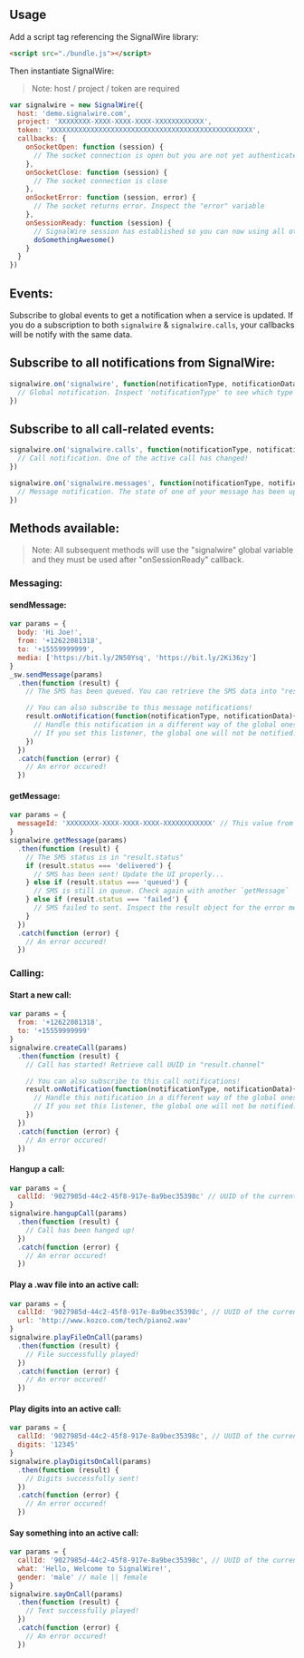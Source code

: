 ## Usage
Add a script tag referencing the SignalWire library:
```html
<script src="./bundle.js"></script>
```

Then instantiate SignalWire:
> Note: host / project / token are required

```javascript
var signalwire = new SignalWire({
  host: 'demo.signalwire.com',
  project: 'XXXXXXXX-XXXX-XXXX-XXXX-XXXXXXXXXXXX',
  token: 'XXXXXXXXXXXXXXXXXXXXXXXXXXXXXXXXXXXXXXXXXXXXXXXXXX',
  callbacks: {
    onSocketOpen: function (session) {
      // The socket connection is open but you are not yet authenticated with the SignalWire system
    },
    onSocketClose: function (session) {
      // The socket connection is close
    },
    onSocketError: function (session, error) {
      // The socket returns error. Inspect the "error" variable
    },
    onSessionReady: function (session) {
      // SignalWire session has established so you can now using all other methods..
      doSomethingAwesome()
    }
  }
})
```

## Events:

Subscribe to global events to get a notification when a service is updated.
If you do a subscription to both `signalwire` & `signalwire.calls`, your callbacks will be notify with the same data.

## Subscribe to all notifications from SignalWire:
```javascript
signalwire.on('signalwire', function(notificationType, notificationData){
  // Global notification. Inspect 'notificationType' to see which type of notification is (call || message || ..)
})
```

## Subscribe to all call-related events:
```javascript
signalwire.on('signalwire.calls', function(notificationType, notificationData){
  // Call notification. One of the active call has changed!
})
```

```javascript
signalwire.on('signalwire.messages', function(notificationType, notificationData){
  // Message notification. The state of one of your message has been updated!
})
```

## Methods available:

> Note: All subsequent methods will use the "signalwire" global variable and they must be used after "onSessionReady" callback.

### Messaging:

#### sendMessage:
```javascript
var params = {
  body: 'Hi Joe!',
  from: '+12622081318',
  to: '+15559999999',
  media: ['https://bit.ly/2N50Ysq', 'https://bit.ly/2Ki36zy']
}
_sw.sendMessage(params)
  .then(function (result) {
    // The SMS has been queued. You can retrieve the SMS data into "result"

    // You can also subscribe to this message notifications!
    result.onNotification(function(notificationType, notificationData){
      // Handle this notification in a different way of the global ones.
      // If you set this listener, the global one will not be notified.
    })
  })
  .catch(function (error) {
    // An error occured!
  })
```

#### getMessage:
```javascript
var params = {
  messageId: 'XXXXXXXX-XXXX-XXXX-XXXX-XXXXXXXXXXXX' // This value from the previous `sendMessage` Promise
}
signalwire.getMessage(params)
  .then(function (result) {
    // The SMS status is in "result.status"
    if (result.status === 'delivered') {
      // SMS has been sent! Update the UI properly...
    } else if (result.status === 'queued') {
      // SMS is still in queue. Check again with another `getMessage`
    } else if (result.status === 'failed') {
      // SMS failed to sent. Inspect the result object for the error message: `result`
    }
  })
  .catch(function (error) {
    // An error occured!
  })
```

### Calling:

#### Start a new call:
```javascript
var params = {
  from: '+12622081318',
  to: '+15559999999'
}
signalwire.createCall(params)
  .then(function (result) {
    // Call has started! Retrieve call UUID in "result.channel"

    // You can also subscribe to this call notifications!
    result.onNotification(function(notificationType, notificationData){
      // Handle this notification in a different way of the global ones.
      // If you set this listener, the global one will not be notified.
    })
  })
  .catch(function (error) {
    // An error occured!
  })
```

#### Hangup a call:
```javascript
var params = {
  callId: '9027985d-44c2-45f8-917e-8a9bec35398c' // UUID of the current call
}
signalwire.hangupCall(params)
  .then(function (result) {
    // Call has been hanged up!
  })
  .catch(function (error) {
    // An error occured!
  })
```

#### Play a .wav file into an active call:
```javascript
var params = {
  callId: '9027985d-44c2-45f8-917e-8a9bec35398c', // UUID of the current call
  url: 'http://www.kozco.com/tech/piano2.wav'
}
signalwire.playFileOnCall(params)
  .then(function (result) {
    // File successfully played!
  })
  .catch(function (error) {
    // An error occured!
  })
```

#### Play digits into an active call:
```javascript
var params = {
  callId: '9027985d-44c2-45f8-917e-8a9bec35398c', // UUID of the current call
  digits: '12345'
}
signalwire.playDigitsOnCall(params)
  .then(function (result) {
    // Digits successfully sent!
  })
  .catch(function (error) {
    // An error occured!
  })
```

#### Say something into an active call:
```javascript
var params = {
  callId: '9027985d-44c2-45f8-917e-8a9bec35398c', // UUID of the current call
  what: 'Hello, Welcome to SignalWire!',
  gender: 'male' // male || female
}
signalwire.sayOnCall(params)
  .then(function (result) {
    // Text successfully played!
  })
  .catch(function (error) {
    // An error occured!
  })
```
